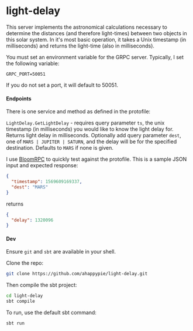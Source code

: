 # light-delay
This server implements the astronomical calculations necessary to determine the distances (and therefore light-times) between two objects in this solar system.
In it's most basic operation, it takes a Unix timestamp (in milliseconds) and returns the light-time (also in milliseconds).

You must set an environment variable for the GRPC server. Typically, I set the following variable:
```
GRPC_PORT=50051
```
If you do not set a port, it will default to 50051.

#### Endpoints
There is one service and method as defined in the protofile:

```LightDelay.GetLightDelay``` -  requires query parameter ```ts```, the unix timestamp (in milliseconds) you would like to know the light delay for. 
Returns light delay in milliseconds. 
Optionally add query parameter ```dest```, one of ```MARS | JUPITER | SATURN```, and the delay will be for the specified destination. Defaults to ```MARS``` if none is given.

I use [BloomRPC](https://github.com/uw-labs/bloomrpc) to quickly test against the protofile. This is a sample JSON input and expected response:
```json
{
  "timestamp": 1569609169337,
  "dest": "MARS"
}
```
returns
```json
{
  "delay": 1320096
}
```
#### Dev
Ensure `git` and `sbt` are available in your shell.

Clone the repo:
```bash
git clone https://github.com/ahappypie/light-delay.git
```
Then compile the sbt project:
```bash
cd light-delay
sbt compile
```
To run, use the default sbt command:
```bash
sbt run
```